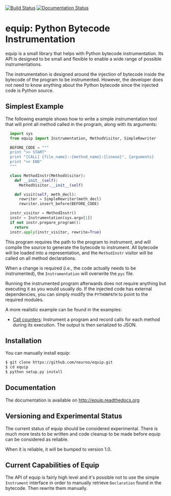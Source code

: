 [![Build Status](https://travis-ci.org/neuroo/equip.svg?branch=master)](https://travis-ci.org/neuroo/equip) [![Documentation Status](https://readthedocs.org/projects/equip/badge/?version=latest)](https://readthedocs.org/projects/equip/?badge=latest)

# equip: Python Bytecode Instrumentation

equip is a small library that helps with Python bytecode instrumentation. Its API
is designed to be small and flexible to enable a wide range of possible instrumentations.

The instrumentation is designed around the injection of bytecode inside the
bytecode of the program to be instrumented. However, the developer does not need to know
anything about the Python bytecode since the injected code is Python source.

## Simplest Example

The following example shows how to write a simple instrumentation tool that will print all
method called in the program, along with its arguments:

```python
  import sys
  from equip import Instrumentation, MethodVisitor, SimpleRewriter

  BEFORE_CODE = """
  print ">> START"
  print "[CALL] {file_name}::{method_name}:{lineno}", {arguments}
  print "<< END"
  """

  class MethodInstr(MethodVisitor):
    def __init__(self):
      MethodVisitor.__init__(self)

    def visit(self, meth_decl):
      rewriter = SimpleRewriter(meth_decl)
      rewriter.insert_before(BEFORE_CODE)

  instr_visitor = MethodInstr()
  instr = Instrumentation(sys.argv[1])
  if not instr.prepare_program():
    return
  instr.apply(instr_visitor, rewrite=True)
```

This program requires the path to the program to instrument, and will compile the source
to generate the bytecode to instrument. All bytecode will be loaded into a representation,
and the `MethodInstr` visitor will be called on all method declarations.

When a change is required (i.e., the code actually needs to be instrumented), the
`Instrumentation` will overwrite the `pyc` file.

Running the instrumented program afterwards does not require anything but executing it as you
would usually do. If the injected code has external dependencies, you can simply modify the
`PYTHONPATH` to point to the required modules.

A more realistic example can be found in the examples:
  * [Call counters](https://github.com/neuroo/equip/blob/master/examples/counter/counter_instrument.py): Instrument a program and record calls for each method during its execution. The output is then serialized to JSON.


## Installation
You can manually install equip:

```bash
$ git clone https://github.com/neuroo/equip.git
$ cd equip
$ python setup.py install
```

## Documentation
The documentation is available on http://equip.readthedocs.org

## Versioning and Experimental Status
The current status of equip should be considered experimental. There is much more tests
to be written and code cleanup to be made before equip can be considered as reliable.

When it is reliable, it will be bumped to version 1.0.

## Current Capabilities of Equip
The API of equip is fairly high level and it's possible not to use the simple ``Instrument`` interface
in order to manually retrieve ``Declaration`` found in the bytecode. Then rewrite them manually.

